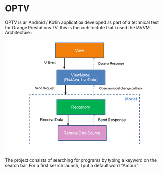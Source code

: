 # OPTV
OPTV is an Android / Kotlin application developed as part of a technical test for Orange Prestations TV.
this is the architectute that i used the MVVM Architecture :

![Imgur Image](https://github.com/MessaouiSihem/OPTV/blob/master/app/src/main/assets/image_project_arch.png)




The project consists of searching for programs by typing a keyword on the search bar.
For a first search launch, I put a default word "Amour".
